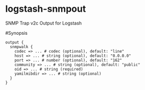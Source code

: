 logstash-snmpout
================

SNMP Trap v2c Output for Logstash

#Synopsis
```
output {
  snmpwalk {
    codec => ... # codec (optional), default: "line"
    host => ... # string (optional), default: "0.0.0.0"
    port => ... # number (optional), default: "162"
    community => ... # string (optional), default: "public"
    oid => ... # string (required)
    yamilmibdir => ... # string (optional)
  }
}
```
